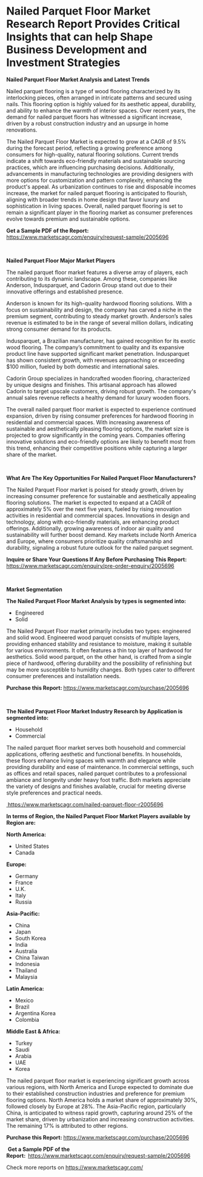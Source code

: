 <p><h1>Nailed Parquet Floor Market Research Report Provides Critical Insights that can help Shape Business Development and Investment Strategies</h1></p><p><strong>Nailed Parquet Floor Market Analysis and Latest Trends</strong></p>
<p><p>Nailed parquet flooring is a type of wood flooring characterized by its interlocking pieces, often arranged in intricate patterns and secured using nails. This flooring option is highly valued for its aesthetic appeal, durability, and ability to enhance the warmth of interior spaces. Over recent years, the demand for nailed parquet floors has witnessed a significant increase, driven by a robust construction industry and an upsurge in home renovations. </p><p>The Nailed Parquet Floor Market is expected to grow at a CAGR of 9.5% during the forecast period, reflecting a growing preference among consumers for high-quality, natural flooring solutions. Current trends indicate a shift towards eco-friendly materials and sustainable sourcing practices, which are influencing purchasing decisions. Additionally, advancements in manufacturing technologies are providing designers with more options for customization and pattern complexity, enhancing the product's appeal. As urbanization continues to rise and disposable incomes increase, the market for nailed parquet flooring is anticipated to flourish, aligning with broader trends in home design that favor luxury and sophistication in living spaces. Overall, nailed parquet flooring is set to remain a significant player in the flooring market as consumer preferences evolve towards premium and sustainable options.</p></p>
<p><strong>Get a Sample PDF of the Report:&nbsp;</strong> <a href="https://www.marketscagr.com/enquiry/request-sample/2005696?utm_campaign=2239&utm_medium=2&utm_source=Github&utm_content=ia&utm_term=10022025&utm_id=nailed-parquet-floor">https://www.marketscagr.com/enquiry/request-sample/2005696</a></p>
<p>&nbsp;</p>
<p><strong>Nailed Parquet Floor Major Market Players</strong></p>
<p><p>The nailed parquet floor market features a diverse array of players, each contributing to its dynamic landscape. Among these, companies like Anderson, Indusparquet, and Cadorin Group stand out due to their innovative offerings and established presence.</p><p>Anderson is known for its high-quality hardwood flooring solutions. With a focus on sustainability and design, the company has carved a niche in the premium segment, contributing to steady market growth. Anderson’s sales revenue is estimated to be in the range of several million dollars, indicating strong consumer demand for its products.</p><p>Indusparquet, a Brazilian manufacturer, has gained recognition for its exotic wood flooring. The company’s commitment to quality and its expansive product line have supported significant market penetration. Indusparquet has shown consistent growth, with revenues approaching or exceeding $100 million, fueled by both domestic and international sales.</p><p>Cadorin Group specializes in handcrafted wooden flooring, characterized by unique designs and finishes. This artisanal approach has allowed Cadorin to target upscale customers, driving robust growth. The company's annual sales revenue reflects a healthy demand for luxury wooden floors.</p><p>The overall nailed parquet floor market is expected to experience continued expansion, driven by rising consumer preferences for hardwood flooring in residential and commercial spaces. With increasing awareness of sustainable and aesthetically pleasing flooring options, the market size is projected to grow significantly in the coming years. Companies offering innovative solutions and eco-friendly options are likely to benefit most from this trend, enhancing their competitive positions while capturing a larger share of the market.</p></p>
<p>&nbsp;</p>
<p><strong>What Are The Key Opportunities For Nailed Parquet Floor Manufacturers?</strong></p>
<p><p>The Nailed Parquet Floor market is poised for steady growth, driven by increasing consumer preference for sustainable and aesthetically appealing flooring solutions. The market is expected to expand at a CAGR of approximately 5% over the next five years, fueled by rising renovation activities in residential and commercial spaces. Innovations in design and technology, along with eco-friendly materials, are enhancing product offerings. Additionally, growing awareness of indoor air quality and sustainability will further boost demand. Key markets include North America and Europe, where consumers prioritize quality craftsmanship and durability, signaling a robust future outlook for the nailed parquet segment.</p></p>
<p><strong>Inquire or Share Your Questions If Any Before Purchasing This Report:</strong> <a href="https://www.marketscagr.com/enquiry/pre-order-enquiry/2005696?utm_campaign=2239&utm_medium=2&utm_source=Github&utm_content=ia&utm_term=10022025&utm_id=nailed-parquet-floor">https://www.marketscagr.com/enquiry/pre-order-enquiry/2005696</a></p>
<p>&nbsp;</p>
<p><strong>Market Segmentation</strong></p>
<p><strong>The Nailed Parquet Floor Market Analysis by types is segmented into:</strong></p>
<p><ul><li>Engineered</li><li>Solid</li></ul></p>
<p><p>The Nailed Parquet Floor market primarily includes two types: engineered and solid wood. Engineered wood parquet consists of multiple layers, providing enhanced stability and resistance to moisture, making it suitable for various environments. It often features a thin top layer of hardwood for aesthetics. Solid wood parquet, on the other hand, is crafted from a single piece of hardwood, offering durability and the possibility of refinishing but may be more susceptible to humidity changes. Both types cater to different consumer preferences and installation needs.</p></p>
<p><strong>Purchase this Report:&nbsp;</strong><a href="https://www.marketscagr.com/purchase/2005696?utm_campaign=2239&utm_medium=2&utm_source=Github&utm_content=ia&utm_term=10022025&utm_id=nailed-parquet-floor">https://www.marketscagr.com/purchase/2005696</a></p>
<p>&nbsp;</p>
<p><strong>The Nailed Parquet Floor Market Industry Research by Application is segmented into:</strong></p>
<p><ul><li>Household</li><li>Commercial</li></ul></p>
<p><p>The nailed parquet floor market serves both household and commercial applications, offering aesthetic and functional benefits. In households, these floors enhance living spaces with warmth and elegance while providing durability and ease of maintenance. In commercial settings, such as offices and retail spaces, nailed parquet contributes to a professional ambiance and longevity under heavy foot traffic. Both markets appreciate the variety of designs and finishes available, crucial for meeting diverse style preferences and practical needs.</p></p>
<p><a href="https://www.marketscagr.com/nailed-parquet-floor-r2005696?utm_campaign=2239&utm_medium=2&utm_source=Github&utm_content=ia&utm_term=10022025&utm_id=nailed-parquet-floor">&nbsp;https://www.marketscagr.com/nailed-parquet-floor-r2005696</a></p>
<p><strong>In terms of Region, the Nailed Parquet Floor Market Players available by Region are:</strong></p>
<p>
    <p> <strong> North America: </strong>
        <ul>
            <li>United States</li>
            <li>Canada</li>
        </ul>
        </p> 
    <p> <strong> Europe: </strong>
        <ul>
            <li>Germany</li>
            <li>France</li>
            <li>U.K.</li>
            <li>Italy</li>
            <li>Russia</li>
        </ul>
        </p> 
    <p> <strong> Asia-Pacific: </strong>
        <ul>
            <li>China</li>
            <li>Japan</li>
            <li>South Korea</li>
            <li>India</li>
            <li>Australia</li>
            <li>China Taiwan</li>
            <li>Indonesia</li>
            <li>Thailand</li>
            <li>Malaysia</li>
        </ul>
        </p> 
    <p> <strong> Latin America: </strong>
        <ul>
            <li>Mexico</li>
            <li>Brazil</li>
            <li>Argentina Korea</li>
            <li>Colombia</li>
        </ul>
        </p> 
    <p> <strong> Middle East & Africa: </strong>
        <ul>
            <li>Turkey</li>
            <li>Saudi</li>
            <li>Arabia</li>
            <li>UAE</li>
            <li>Korea</li>
        </ul>
    </p>
    </p>
<p><p>The nailed parquet floor market is experiencing significant growth across various regions, with North America and Europe expected to dominate due to their established construction industries and preference for premium flooring options. North America holds a market share of approximately 30%, followed closely by Europe at 28%. The Asia-Pacific region, particularly China, is anticipated to witness rapid growth, capturing around 25% of the market share, driven by urbanization and increasing construction activities. The remaining 17% is attributed to other regions.</p></p>
<p><strong>Purchase this Report: </strong><a href="https://www.marketscagr.com/purchase/2005696?utm_campaign=2239&utm_medium=2&utm_source=Github&utm_content=ia&utm_term=10022025&utm_id=nailed-parquet-floor">https://www.marketscagr.com/purchase/2005696</a></p>
<p>&nbsp;<strong>Get a Sample PDF of the Report:&nbsp;&nbsp;</strong><a href="https://www.marketscagr.com/enquiry/request-sample/2005696?utm_campaign=2239&utm_medium=2&utm_source=Github&utm_content=ia&utm_term=10022025&utm_id=nailed-parquet-floor">https://www.marketscagr.com/enquiry/request-sample/2005696</a></p>
<p><strong></strong></p>
<p>Check more reports on <a href="https://www.marketscagr.com/?utm_campaign=2239&utm_medium=2&utm_source=Github&utm_content=ia&utm_term=10022025&utm_id=nailed-parquet-floor">https://www.marketscagr.com/</a></p>